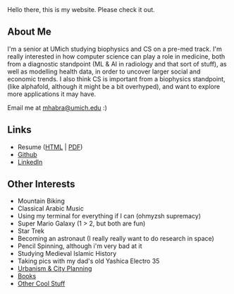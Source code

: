 <head>

<!-- Google tag (gtag.js) -->
<script async src="https://www.googletagmanager.com/gtag/js?id=G-KLMRWFRZWB"></script>
<script>
  window.dataLayer = window.dataLayer || [];
  function gtag(){dataLayer.push(arguments);}
  gtag('js', new Date());

  gtag('config', 'G-KLMRWFRZWB');
</script>

<link rel="apple-touch-icon" sizes="180x180" href="/favicon_io/apple-touch-icon.png">
<link rel="icon" type="image/png" sizes="32x32" href="/favicon_io/favicon-32x32.png">
<link rel="icon" type="image/png" sizes="16x16" href="/favicon_io/favicon-16x16.png">
<link rel="manifest" href="/favicon_io/site.webmanifest">

</head>
<!-- If you're seeing this, that means we'd be good friends :) Shoot me an email and let me know. Since 2022.06.06, 0 people have seen this. -->
Hello there, this is my website. Please check it out.


## About Me

I'm a senior at UMich studying biophysics and CS on a pre-med track. I'm really interested in how computer science can play a role in medicine, both from a diagnostic standpoint (ML & AI in radiology and that sort of stuff), as well as modelling health data, in order to uncover larger social and economic trends. I also think CS is important from a biophysics standpoint, (like alphafold, although it might be a bit overhyped), and want to explore more applications it may have.

Email me at <mhabra@umich.edu> :)

## Links
* Resume ([HTML](https://www.moustafa.io/resume/resume.html) \| [PDF](https://www.moustafa.io/resume/resume.pdf))
* [Github](https://www.github.com/mhabra)
* [LinkedIn](https://www.linkedin.com/in/moustafa-habra)


## Other Interests
* Mountain Biking
* Classical Arabic Music
* Using my terminal for everything if I can (ohmyzsh supremacy)
* Super Mario Galaxy (1 > 2, but both are fun)
* Star Trek
* Becoming an astronaut (I really really want to do research in space)
* Pencil Spinning, although i'm very bad at it
* Studying Medieval Islamic History
* Taking pics with my dad's old Yashica Electro 35
* [Urbanism & City Planning](https://www.moustafa.io/urbanism)
* [Books](https://www.moustafa.io/books)
* [Other Cool Stuff](https://www.moustafa.io/cool)